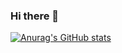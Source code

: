 ### Hi there 👋

[![Anurag's GitHub stats](https://github-readme-stats.vercel.app/api?username=cchampou&count_private=true&show_icons=true&theme=buefy)](https://github.com/anuraghazra/github-readme-stats)
